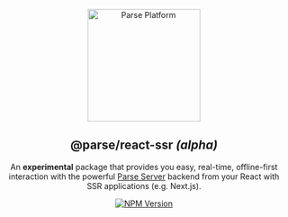 <p align="center">
  <a href="https://parseplatform.org">
    <img alt="Parse Platform" src="https://user-images.githubusercontent.com/8621344/99892392-6f32dc80-2c42-11eb-8c32-db0fa4a66a81.png" width="200" />
  </a>
</p>

<h2 align="center">@parse/react-ssr <i>(alpha)</i></h2>

<p align="center">
  An <b>experimental</b> package that provides you easy, real-time, offline-first interaction with the powerful <a href="https://github.com/parse-community/parse-server">Parse Server</a> backend from your React with SSR applications (e.g. Next.js).
</p>

<p align="center">
  <a href="https://www.npmjs.com/package/@parse/react-ssr">
    <img alt="NPM Version" src="https://badge.fury.io/js/%40parse%2Freact-ssr.svg" />
  </a>
</p>
